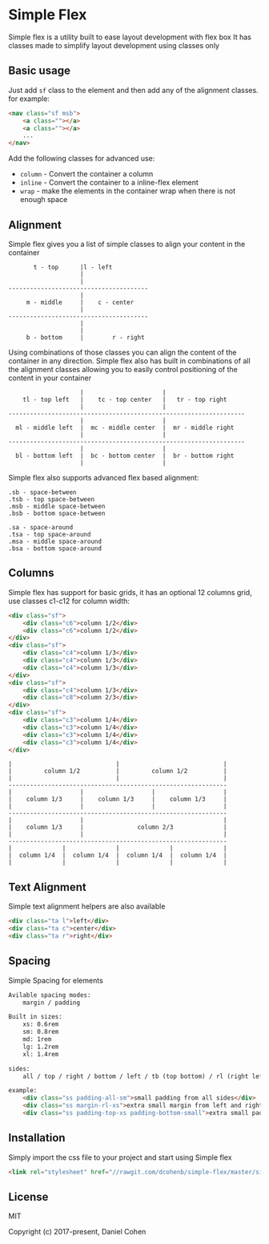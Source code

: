 # Simple Flex

Simple flex is a utility built to ease layout development with flex box
It has classes made to simplify layout development using classes only



## Basic usage

Just add `sf` class to the element and then add any of the alignment classes.
for example:
```html
<nav class="sf msb">
    <a class=""></a>
    <a class=""></a>
    ...
</nav>
```

Add the following classes for advanced use:
 - `column` - Convert the container a column
 - `inline` - Convert the container to a inline-flex element
 - `wrap` - make the elements in the container wrap when there is not enough space



## Alignment

Simple flex gives you a list of simple classes to align your content in the container
```
       t - top      |l - left
                    |
                    |
---------------------------------------
                    |
     m - middle     |    c - center
                    |
---------------------------------------
                    |
                    |
     b - bottom     |        r - right
```

Using combinations of those classes you can align the content of the container in any direction.
Simple flex also has built in combinations of all the alignment classes allowing you to easily
control positioning of the content in your container
```
                    |                      |
    tl - top left   |    tc - top center   |   tr - top right
                    |                      |
------------------------------------------------------------------
                    |                      |
  ml - middle left  |  mc - middle center  |  mr - middle right
                    |                      |
------------------------------------------------------------------
                    |                      |
  bl - bottom left  |  bc - bottom center  |  br - bottom right
                    |                      |
```

Simple flex also supports advanced flex based alignment:
```
.sb - space-between
.tsb - top space-between
.msb - middle space-between
.bsb - bottom space-between

.sa - space-around
.tsa - top space-around
.msa - middle space-around
.bsa - bottom space-around
```



## Columns

Simple flex has support for basic grids, it has an optional 12 columns grid, use classes c1-c12 for column width:
```html
<div class="sf">
    <div class="c6">column 1/2</div>
    <div class="c6">column 1/2</div>
</div>
<div class="sf">
    <div class="c4">column 1/3</div>
    <div class="c4">column 1/3</div>
    <div class="c4">column 1/3</div>
</div>
<div class="sf">
    <div class="c4">column 1/3</div>
    <div class="c8">column 2/3</div>
</div>
<div class="sf">
    <div class="c3">column 1/4</div>
    <div class="c3">column 1/4</div>
    <div class="c3">column 1/4</div>
    <div class="c3">column 1/4</div>
</div>
```
```
|                             |                             |
|         column 1/2          |         column 1/2          |
|                             |                             |
-------------------------------------------------------------
|                   |                   |                   |
|    column 1/3     |    column 1/3     |    column 1/3     |
|                   |                   |                   |
-------------------------------------------------------------
|                   |                                       |
|    column 1/3     |               column 2/3              |
|                   |                                       |
-------------------------------------------------------------
|              |              |              |              |
|  column 1/4  |  column 1/4  |  column 1/4  |  column 1/4  |
|              |              |              |              |
```



## Text Alignment

Simple text alignment helpers are also available
```html
<div class="ta l">left</div>
<div class="ta c">center</div>
<div class="ta r">right</div>
```



## Spacing

Simple Spacing for elements
```html
Avilable spacing modes:
    margin / padding

Built in sizes:
    xs: 0.6rem
    sm: 0.8rem
    md: 1rem
    lg: 1.2rem
    xl: 1.4rem

sides:
    all / top / right / bottom / left / tb (top bottom) / rl (right left)

example:
    <div class="ss padding-all-sm">small padding from all sides</div>
    <div class="ss margin-rl-xs">extra small margin from left and right</div>
    <div class="ss padding-top-xs padding-bottom-small">extra small padding from top and small from bottom</div>
```



## Installation
Simply import the css file to your project and start using Simple flex
```html
<link rel="stylesheet" href="//rawgit.com/dcohenb/simple-flex/master/simple-flex.css">
```



## License
MIT

Copyright (c) 2017-present, Daniel Cohen
